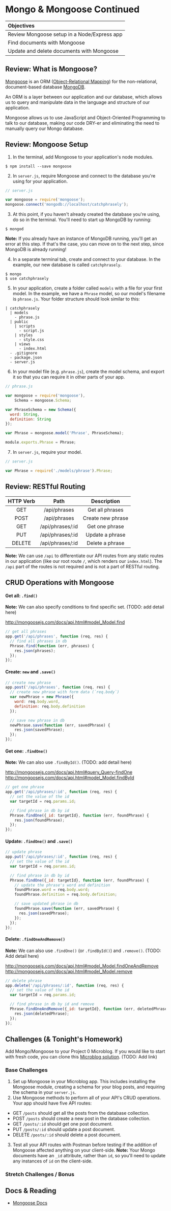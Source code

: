 # Mongo & Mongoose Continued
| Objectives |
| :--- |
| Review Mongoose setup in a Node/Express app |
| Find documents with Mongoose |
| Update and delete documents with Mongoose |

## Review: What is Mongoose?

<a href="http://mongoosejs.com" target="_blank">Mongoose</a> is an ORM (<a href="https://en.wikipedia.org/wiki/Object-relational_mapping" target="_blank">Object-Relational Mapping</a>) for the non-relational, document-based database <a href="http://docs.mongodb.org/manual" target="_blank">MongoDB</a>.

An ORM is a layer between our application and our database, which allows us to query and manipulate data in the language and structure of our application.

Mongoose allows us to use JavaScript and Object-Oriented Programming to talk to our database, making our code DRY-er and eliminating the need to manually query our Mongo database.

## Review: Mongoose Setup

1. In the terminal, add Mongoose to your application's node modules.

  ```
  $ npm install --save mongoose
  ```

2. In `server.js`, require Mongoose and connect to the database you're using for your application.

  ```js
  // server.js

  var mongoose = require('mongoose');
  mongoose.connect('mongodb://localhost/catchphrasely');
  ```

3. At this point, if you haven't already created the database you're using, do so in the terminal. You'll need to start up MongoDB by running:

  ```
  $ mongod
  ```

  **Note:** If you already have an instance of MongoDB running, you'll get an error at this step. If that's the case, you can move on to the next step, since MongoDB is already running!

4. In a separate terminal tab, create and connect to your database. In the example, our new database is called `catchphrasely`.

  ```
  $ mongo
  $ use catchphrasely
  ```

5. In your application, create a folder called `models` with a file for your first model. In the example, we have a `Phrase` model, so our model's filename is `phrase.js`. Your folder structure should look similar to this:

  ```
  | catchphrasely
    | models
      - phrase.js
    | public
      | scripts
        - script.js
      | styles
        - style.css
      | views
        - index.html
    - .gitignore
    - package.json
    - server.js
  ```

6. In your model file (e.g. `phrase.js`), create the model schema, and export it so that you can require it in other parts of your app.

  ```js
  // phrase.js

  var mongoose = require('mongoose'),
      Schema = mongoose.Schema;

  var PhraseSchema = new Schema({
    word: String,
    definition: String
  });

  var Phrase = mongoose.model('Phrase', PhraseSchema);

  module.exports.Phrase = Phrase;
  ```

7. In `server.js`, require your model.

  ```js
  // server.js

  var Phrase = require('./models/phrase').Phrase;
  ```

## Review: RESTful Routing

| HTTP Verb | Path | Description |
| :---: | :---: | :---: |
| GET | /api/phrases | Get all phrases |
| POST | /api/phrases | Create new phrase |
| GET | /api/phrases/:id | Get one phrase |
| PUT | /api/phrases/:id | Update a phrase |
| DELETE | /api/phrases/:id | Delete a phrase |

**Note:** We can use `/api` to differentiate our API routes from any static routes in our application (like our root route `/`, which renders our `index.html`). The `/api` part of the routes is not required and is not a part of RESTful routing.

## CRUD Operations with Mongoose

#### Get all: `.find()`
**Note:** We can also specify conditions to find specific set. (TODO: add detail here)

http://mongoosejs.com/docs/api.html#model_Model.find

```js
// get all phrases
app.get('/api/phrases', function (req, res) {
  // find all phrases in db
  Phrase.find(function (err, phrases) {
    res.json(phrases);
  });
});
```

#### Create: `new` and `.save()`

```js
// create new phrase
app.post('/api/phrases', function (req, res) {
  // create new phrase with form data (`req.body`)
  var newPhrase = new Phrase({
    word: req.body.word,
    definition: req.body.definition
  });

  // save new phrase in db
  newPhrase.save(function (err, savedPhrase) {
    res.json(savedPhrase);
  });
});
```

#### Get one: `.findOne()`
**Note:** We can also use `.findById()`. (TODO: add detail here)

http://mongoosejs.com/docs/api.html#query_Query-findOne
http://mongoosejs.com/docs/api.html#model_Model.findById

```js
// get one phrase
app.get('/api/phrases/:id', function (req, res) {
  // set the value of the id
  var targetId = req.params.id;

  // find phrase in db by id
  Phrase.findOne({_id: targetId}, function (err, foundPhrase) {
    res.json(foundPhrase);
  });
});
```

#### Update: `.findOne()` and `.save()`

```js
// update phrase
app.put('/api/phrases/:id', function (req, res) {
  // set the value of the id
  var targetId = req.params.id;

  // find phrase in db by id
  Phrase.findOne({_id: targetId}, function (err, foundPhrase) {
    // update the phrase's word and definition
    foundPhrase.word = req.body.word;
    foundPhrase.definition = req.body.definition;

    // save updated phrase in db
    foundPhrase.save(function (err, savedPhrase) {
      res.json(savedPhrase);
    });
  });
});
```

#### Delete: `.findOneAndRemove()`
**Note:** We can also use `.findOne()` (or `.findById()`) and `.remove()`. (TODO: Add detail here)

http://mongoosejs.com/docs/api.html#model_Model.findOneAndRemove
http://mongoosejs.com/docs/api.html#model_Model.remove

```js
// delete phrase
app.delete('/api/phrases/:id', function (req, res) {
  // set the value of the id
  var targetId = req.params.id;

  // find phrase in db by id and remove
  Phrase.findOneAndRemove({_id: targetId}, function (err, deletedPhrase) {
    res.json(deletedPhrase);
  });
});
```

## Challenges (& Tonight's Homework)

Add Mongo/Mongoose to your Project 0 Microblog. If you would like to start with fresh code, you can clone this <a href="" target="_blank">Microblog solution</a>. (TODO: Add link)

### Base Challenges

1. Set up Mongoose in your Microblog app. This includes installing the Mongoose module, creating a schema for your blog posts, and requiring the schema in your `server.js`.
2. Use Mongoose methods to perform all of your API's CRUD operations. Your app should have five API routes:
  * GET `/posts` should get all the posts from the database collection.
  * POST `/posts` should create a new post in the database collection.
  * GET `/posts/:id` should get one post document.
  * PUT `/posts/:id` should update a post document.
  * DELETE `/posts/:id` should delete a post document.
3. Test all your API routes with Postman before testing if the addition of Mongoose affected anything on your client-side. **Note:** Your Mongo documents have an `_id` attribute, rather than `id`, so you'll need to update any instances of `id` on the client-side.

### Stretch Challenges / Bonus

## Docs & Reading

* <a href="http://mongoosejs.com/docs" target="_blank">Mongoose Docs</a>
